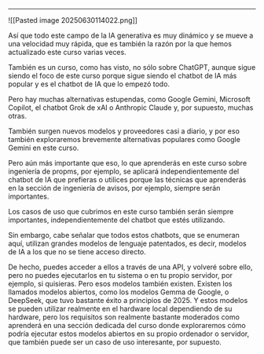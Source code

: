 
---

![[Pasted image 20250630114022.png]]

Así que todo este campo de la IA generativa es muy dinámico y se mueve a una velocidad muy
rápida, que es también la razón por la que hemos actualizado este curso varias veces.

También es un curso, como has visto, no sólo sobre ChatGPT, aunque sigue siendo el foco de este curso porque sigue siendo el chatbot de IA más popular y es el chatbot de IA que lo empezó todo.

Pero hay muchas alternativas estupendas, como Google Gemini, Microsoft Copilot, el chatbot Grok de xAI o Anthropic Claude y, por supuesto, muchas otras.

También surgen nuevos modelos y proveedores casi a diario, y por eso también exploraremos
brevemente alternativas populares como Google Gemini en este curso.

Pero aún más importante que eso, lo que aprenderás en este curso sobre ingeniería de propms, por ejemplo, se aplicará independientemente del chatbot de IA que prefieras o utilices porque las técnicas que aprenderás en la sección de ingeniería de avisos, por ejemplo, siempre serán importantes.

Los casos de uso que cubrimos en este curso también serán siempre importantes, independientemente del chatbot que estés utilizando.

Sin embargo, cabe señalar que todos estos chatbots, que se enumeran aquí, utilizan grandes modelos de lenguaje patentados, es decir, modelos de IA a los que no se tiene acceso directo.

De hecho, puedes acceder a ellos a través de una API, y volveré sobre ello, pero no puedes ejecutarlos en tu sistema o en tu propio servidor, por ejemplo, si quisieras. Pero esos modelos
también existen. Existen los llamados modelos abiertos, como los modelos Gemma de Google, o DeepSeek, que tuvo bastante éxito a principios de 2025. Y estos modelos se pueden utilizar realmente en el hardware local dependiendo de su hardware, pero los requisitos son realmente bastante moderados como aprenderá en una sección dedicada del curso donde exploraremos cómo podría ejecutar estos modelos abiertos en su propio ordenador o servidor, que también
puede ser un caso de uso interesante, por supuesto.